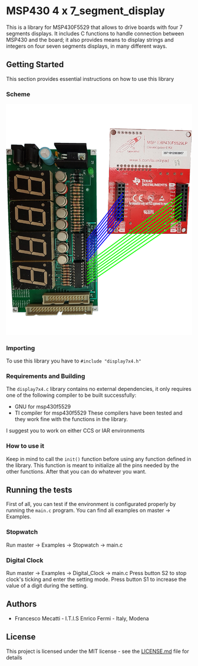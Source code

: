 # MSP430 4 x 7_segment_display
This is a library for MSP430F5529 that allows to drive boards with four 7 segments displays.
It includes C functions to handle connection between MSP430 and the board; it also provides means to display strings and integers on four seven segments displays, in many different ways.

## Getting Started
This section provides essential instructions on how to use this library

### Scheme

![Scheme](Scheme.jpg)

### Importing
To use this library you have to `#include "display7x4.h"`

### Requirements and Building
The `display7x4.c` library contains no external dependencies, it only requires one of the following compiler to be built successfully:
 - GNU for msp430f5529
 - TI compiler for msp430f5529
These compilers have been tested and they work fine with the functions in the library.

I suggest you to work on either CCS or IAR environments

### How to use it
Keep in mind to call the `init()` function before using any function defined in the library.
This function is meant to initialize all the pins needed by the other functions.
After that you can do whatever you want.

##  Running the tests
First of all, you can test if the environment is configurated properly by running the `main.c` program.
You can find all examples on master -> Examples.

### Stopwatch
Run master -> Examples -> Stopwatch -> main.c


### Digital Clock
Run master -> Examples -> Digital_Clock -> main.c
Press button S2 to stop clock's ticking and enter the setting mode.
Press button S1 to increase the value of a digit during the setting.

## Authors

 - Francesco Mecatti - I.T.I.S Enrico Fermi - Italy, Modena

## License
This project is licensed under the MIT license - see the [LICENSE.md](license.md) file for details
